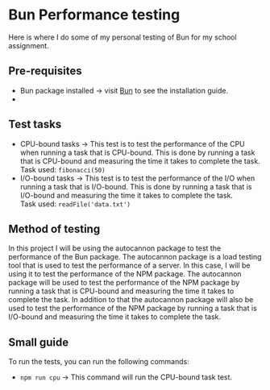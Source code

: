 # Bun Performance testing

Here is where I do some of my personal testing of Bun for my school assignment.

## Pre-requisites
- Bun package installed -> visit [Bun](https://bun.sh/) to see the installation guide.
-

## Test tasks

- CPU-bound tasks -> This test is to test the performance of the CPU when running a task that is CPU-bound. This is done
  by running a task that is CPU-bound and measuring the time it takes to complete the task.
  <br>Task used: `fibonacci(50)`
- I/O-bound tasks -> This test is to test the performance of the I/O when running a task that is I/O-bound. This is done
  by running a task that is I/O-bound and measuring the time it takes to complete the task.
  <br>Task used: `readFile('data.txt')`

## Method of testing

In this project I will be using the autocannon package to test the performance of the Bun package. The autocannon
package is a load testing tool that is used to test the performance of a server. In this case, I will be using it to
test the performance of the NPM package. The autocannon package will be used to test the performance of the NPM package
by running a task that is CPU-bound and measuring the time it takes to complete the task. In addition to that the
autocannon package will also be used to test the performance of the NPM package by running a task that is I/O-bound and
measuring the time it takes to complete the task.

## Small guide
To run the tests, you can run the following commands:
- `npm run cpu` -> This command will run the CPU-bound task test.